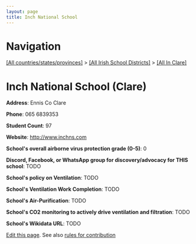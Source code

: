 ```yaml
---
layout: page
title: Inch National School
---
```

# Navigation

[[All countries/states/provinces]](../../..) > [[All Irish School Districts]](../..) > [[All In Clare]](..)

# Inch National School (Clare)

**Address**: Ennis Co Clare

**Phone**: 065 6839353

**Student Count**: 97

**Website**: <http://www.inchns.com>

**School's overall airborne virus protection grade (0-5)**: 0

**Discord, Facebook, or WhatsApp group for discovery/advocacy for THIS school**: TODO

**School's policy on Ventilation**: TODO

**School's Ventilation Work Completion**: TODO

**School's Air-Purification**: TODO

**School's CO2 monitoring to actively drive ventilation and filtration**: TODO

**School's Wikidata URL**: TODO


[Edit this page](https://github.com/ventilate-schools/Ireland/edit/main/./Clare/Inch_National_School.md). See also [rules for contribution](../../../contribution-rules/)